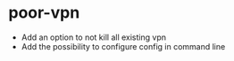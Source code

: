 # poor-vpn

- Add an option to not kill all existing vpn
- Add the possibility to configure config in command line
